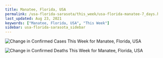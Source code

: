 ```yaml
---
title: Manatee, Florida, USA
permalink: /usa-florida-sarasota/this_week/usa-florida-manatee-7_days.html
last_updated: Aug 23, 2021
keywords: ["Manatee, Florida, USA", "This Week"]
sidebar: usa-florida-sarasota_sidebar
---
```


![Change in Confirmed Cases This Week for Manatee, Florida, USA](/covid_tracker/images/graphs/usa-florida-manatee-delta_confirmed-7_days_graph.png)

![Change in Confirmed Deaths This Week for Manatee, Florida, USA](/covid_tracker/images/graphs/usa-florida-manatee-delta_deaths-7_days_graph.png)
